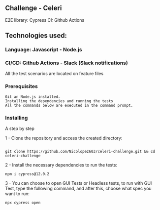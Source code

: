 ## Challenge - Celeri

E2E library: Cypress 
CI: Github Actions

## Technologies used: 

### Language: Javascript - Node.js
### CI/CD: Github Actions - Slack (Slack notifications)

All the test scenarios are located on feature files

### Prerequisites



```
Git an Node.js installed.
Installing the dependencies and running the tests
All the commands below are executed in the command prompt.
```

### Installing

A step by step 

1 - Clone the repository and access the created directory:

```

git clone https://github.com/Nicolopez603/celeri-challenge.git && cd celeri-challenge
```

2 - Install the necessary dependencies to run the tests:

```
npm i cypress@12.0.2 

```

3 - You can choose to open GUI Tests or Headless tests, to run with GUI Test, type the following command, and after this, choose what spec you want to run:

```
npx cypress open

```


